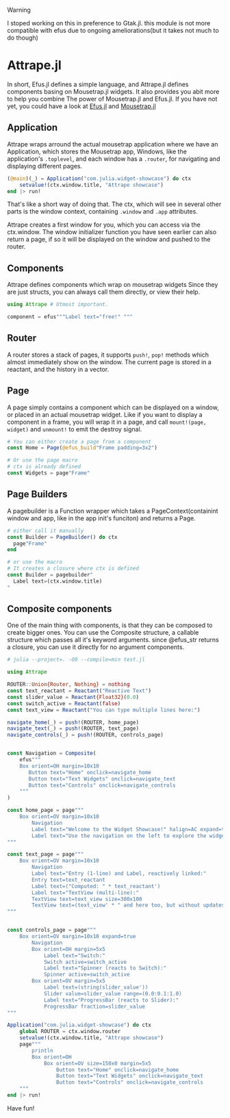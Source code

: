 > [!WARNING]
> I stoped working on this in preference to Gtak.jl.
> this module is not more compatible with efus due to 
> ongoing ameliorations(but it takes not much to do
> though)
# Attrape.jl

In short, Efus.jl defines a simple language, and Attrape.jl
defines components basing on Mousetrap.jl widgets.
It also provides you abit more to help you combine
The power of Mousetrap.jl and Efus.jl.
If you have not yet, you could have a look at
[Efus.jl](https://github.com/ken-morel/efus.jl) and
[Mousetrap.jl](https://gibhub.com/clemapfel/moustrap.jl)

## Application

Attrape wraps arround the actual mousetrap application
where we have an Application, which stores the Mousetrap app,
Windows, like the application's `.toplevel`, and
each window has a `.router`, for navigating and displaying different
pages.

```julia
(@main)(_) = Application("com.julia.widget-showcase") do ctx
    setvalue!(ctx.window.title, "Attrape showcase")
end |> run!
```

That's like a short way of doing that.
The ctx, which will see in several other parts is
the window context, containing `.window` and `.app`
attributes.

Attrape creates a first window for you, which you can
access via the ctx.window.
The window initializer function you have seen earlier can also
return a page, if so it will be displayed on the window
and pushed to the router.

## Components

Attrape defines components which wrap on mousetrap widgets
Since they are just structs, you can always call them
directly, or view their help.

```julia
using Attrape # Utmost important.

component = efus"""Label text="free!" """
```

## Router

A router stores a stack of pages,
it supports `push!`, `pop!` methods which almost immediately
show on the window. The current page is stored
in a reactant, and the history in a vector.

## Page

A page simply contains a component which can be
displayed on a window, or placed in an actual mousetrap
widget. Like if you want to display a component in
a frame, you will wrap it in a page, and call `mount!(page, widget)`
and `unmount!` to emit the destroy signal.

```julia
# You can either create a page from a component
const Home = Page(@efus_build"Frame padding=3x2")

# Or use the page macro
# ctx is already defined
const Widgets = page"Frame"
```

## Page Builders

A pagebuilder is a Function wrapper which takes a PageContext(containint
window and app, like in the app init's funciton)
and returns a Page.

```julia
# either call it manually
const Builder = PageBuilder() do ctx
  page"Frame"
end

# or use the macro
# It creates a closure where ctx is defined
const Builder = pagebuilder"
  Label text=(ctx.window.title)
"
```

## Composite components

One of the main thing with components, is that
they can be composed to create bigger ones.
You can use the Composite structure, a callable
structure which passes all it's keyword arguments.
since @efus_str returns a closure, you can use it directly
for no argument components.

```julia
# julia --project=. -O0 --compile=min test.jl

using Attrape

ROUTER::Union{Router, Nothing} = nothing
const text_reactant = Reactant("Reactive Text")
const slider_value = Reactant{Float32}(0.0)
const switch_active = Reactant(false)
const text_view = Reactant("You can type multiple lines here:")

navigate_home(_) = push!(ROUTER, home_page)
navigate_text(_) = push!(ROUTER, text_page)
navigate_controls(_) = push!(ROUTER, controls_page)


const Navigation = Composite(
    efus"""
    Box orient=OH margin=10x10
       Button text="Home" onclick=navigate_home
       Button text="Text Widgets" onclick=navigate_text
       Button text="Controls" onclick=navigate_controls
    """
)

const home_page = page"""
    Box orient=OV margin=10x10
        Navigation
        Label text="Welcome to the Widget Showcase!" halign=AC expand=true
        Label text="Use the navigation on the left to explore the widgets." halign=AC expand=true
"""

const text_page = page"""
    Box orient=OV margin=10x10
        Navigation
        Label text="Entry (1-line) and Label, reactively linked:"
        Entry text=text_reactant
        Label text=("Computed: " * text_reactant')
        Label text="TextView (multi-line):"
        TextView text=text_view size=300x100
        TextView text=(text_view' * " and here too, but without updates :-(") size=300x100
"""


const controls_page = page"""
    Box orient=OV margin=10x10 expand=true
        Navigation
        Box orient=OH margin=5x5
            Label text="Switch:"
            Switch active=switch_active
            Label text="Spinner (reacts to Switch):"
            Spinner active=switch_active
        Box orient=OV margin=5x5
            Label text=(string(slider_value'))
            Slider value=slider_value range=(0.0:0.1:1.0)
            Label text="ProgressBar (reacts to Slider):"
            ProgressBar fraction=slider_value
"""

Application("com.julia.widget-showcase") do ctx
    global ROUTER = ctx.window.router
    setvalue!(ctx.window.title, "Attrape showcase")
    page"""
        println
        Box orient=OH
            Box orient=OV size=150x0 margin=5x5
                Button text="Home" onclick=navigate_home
                Button text="Text Widgets" onclick=navigate_text
                Button text="Controls" onclick=navigate_controls
    """
end |> run!

```

Have fun!

